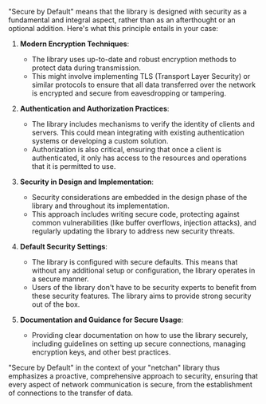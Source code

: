 "Secure by Default" means that the library is designed with security as a fundamental and integral aspect, rather than as an afterthought or an optional addition. Here's what this principle entails in your case:

1. **Modern Encryption Techniques**:
   - The library uses up-to-date and robust encryption methods to protect data during transmission.
   - This might involve implementing TLS (Transport Layer Security) or similar protocols to ensure that all data transferred over the network is encrypted and secure from eavesdropping or tampering.

2. **Authentication and Authorization Practices**:
   - The library includes mechanisms to verify the identity of clients and servers. This could mean integrating with existing authentication systems or developing a custom solution.
   - Authorization is also critical, ensuring that once a client is authenticated, it only has access to the resources and operations that it is permitted to use.

3. **Security in Design and Implementation**:
   - Security considerations are embedded in the design phase of the library and throughout its implementation.
   - This approach includes writing secure code, protecting against common vulnerabilities (like buffer overflows, injection attacks), and regularly updating the library to address new security threats.

4. **Default Security Settings**:
   - The library is configured with secure defaults. This means that without any additional setup or configuration, the library operates in a secure manner.
   - Users of the library don't have to be security experts to benefit from these security features. The library aims to provide strong security out of the box.

5. **Documentation and Guidance for Secure Usage**:
   - Providing clear documentation on how to use the library securely, including guidelines on setting up secure connections, managing encryption keys, and other best practices.

"Secure by Default" in the context of your "netchan" library thus emphasizes a proactive, comprehensive approach to security, ensuring that every aspect of network communication is secure, from the establishment of connections to the transfer of data.
